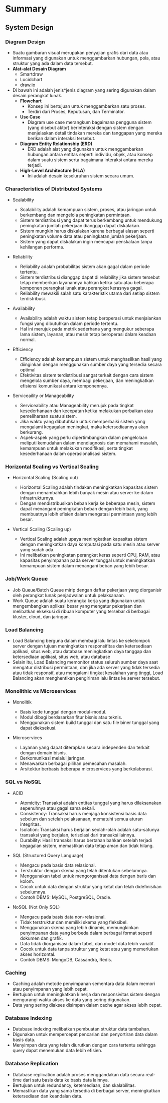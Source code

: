 # Summary

## System Design

### Diagram Design
* Suatu gambaran visual merupakan penyajian grafis dari data atau informasi yang digunakan untuk menggambarkan hubungan, pola, atau struktur yang ada dalam data tersebut.
* **Alat-alat Desain Diagram**
    * Smartdraw
    * Lucidchart
    * draw.io
* Di bawah ini adalah jenis*jenis diagram yang sering digunakan dalam desain perangkat lunak.
    * **Flowchart**
        * Konsep ini bertujuan untuk menggambarkan satu proses.
        * Terdiri dari Proses, Keputusan, dan Terminator.
    * **Use Case**
        * Diagram use case merangkum bagaimana pengguna sistem (yang disebut aktor) berinteraksi dengan sistem dengan menjelaskan detail tindakan mereka dan tanggapan yang mereka berikan dalam interaksi tersebut.
    * **Diagram Entity Relationship (ERD)**
        * ERD adalah alat yang digunakan untuk menggambarkan hubungan antara entitas seperti individu, objek, atau konsep dalam suatu sistem serta bagaimana interaksi antara mereka terjadi.
    * **High-Level Architecture (HLA)**
        * Ini adalah desain keseluruhan sistem secara umum.


### Characteristics of Distributed Systems
* Scalability
    * Scalability adalah kemampuan sistem, proses, atau jaringan untuk berkembang dan mengelola peningkatan permintaan.
    * Sistem terdistribusi yang dapat terus berkembang untuk mendukung peningkatan jumlah pekerjaan dianggap dapat diskalakan.
    * Sistem mungkin harus diskalakan karena berbagai alasan seperti peningkatan volume data atau peningkatan jumlah pekerjaan.
    * Sistem yang dapat diskalakan ingin mencapai penskalaan tanpa kehilangan performa.

* Reliability
    * Reliability adalah probabilitas sistem akan gagal dalam periode tertentu.
    * Sistem terdistribusi dianggap dapat di reliability jika sistem tersebut tetap memberikan layanannya bahkan ketika satu atau beberapa komponen perangkat lunak atau perangkat kerasnya gagal.
    * Reliability mewakili salah satu karakteristik utama dari setiap sistem terdistribusi.

* Availability
    * Availability adalah waktu sistem tetap beroperasi untuk menjalankan fungsi yang dibutuhkan dalam periode tertentu.
    * Hal ini merujuk pada metrik sederhana yang mengukur seberapa lama sistem, layanan, atau mesin tetap beroperasi dalam keadaan normal.

* Efficiency
    * Efficiency adalah kemampuan sistem untuk menghasilkan hasil yang diinginkan dengan menggunakan sumber daya yang tersedia secara optimal
    * Efektivitas sistem terdistribusi sangat terkait dengan cara sistem mengelola sumber daya, membagi pekerjaan, dan meningkatkan efisiensi komunikasi antara komponennya.

* Serviceaility or Manageability
    * Serviceability atau Manageability merujuk pada tingkat kesederhanaan dan kecepatan ketika melakukan perbaikan atau pemeliharaan suatu sistem.
    * Jika waktu yang dibutuhkan untuk memperbaiki sistem yang mengalami kegagalan meningkat, maka ketersediaannya akan berkurang.
    * Aspek-aspek yang perlu dipertimbangkan dalam pengelolaan meliputi kemudahan dalam mendiagnosis dan memahami masalah, kemampuan untuk melakukan modifikasi, serta tingkat kesederhanaan dalam operasionalisasi sistem.


### Horizontal Scaling vs Vertical Scaling
* Horizontal Scaling (Scaling out)
    * Horizontal Scaling adalah tindakan meningkatkan kapasitas sistem dengan menambahkan lebih banyak mesin atau server ke dalam infrastrukturnya.
    * Dengan mendistribusikan beban kerja ke beberapa mesin, sistem dapat menangani peningkatan beban dengan lebih baik, yang membuatnya lebih efisien dalam mengatasi permintaan yang lebih besar.


* Vertical Scaling (Scaling up)
    * Vertical Scaling adalah upaya meningkatkan kapasitas sistem dengan meningkatkan daya komputasi pada satu mesin atau server yang sudah ada.
    * Ini melibatkan peningkatan perangkat keras seperti CPU, RAM, atau kapasitas penyimpanan pada server tunggal untuk meningkatkan kemampuan sistem dalam menangani beban yang lebih besar.

### Job/Work Queue
- Job Queue/Batch Queue mirip dengan daftar pekerjaan yang diorganisir oleh perangkat lunak penjadwalan untuk pelaksanaan.
- Work Queue adalah suatu kerangka kerja yang digunakan untuk mengembangkan aplikasi besar yang mengatur pekerjaan dan melibatkan eksekusi di ribuan komputer yang tersebar di berbagai kluster, cloud, dan jaringan.

### Load Balancing
* Load Balancing berguna dalam membagi lalu lintas ke sekelompok server dengan tujuan meningkatkan responsifitas dan ketersediaan aplikasi, situs web, atau database.meningkatkan daya tanggap dan ketersediaan aplikasi, situs web, atau database
* Selain itu, Load Balancing memonitor status seluruh sumber daya saat mengatur distribusi permintaan, dan jika ada server yang tidak tersedia atau tidak responsif, atau mengalami tingkat kesalahan yang tinggi, Load Balancing akan menghentikan pengiriman lalu lintas ke server tersebut.

### Monolithic vs Microservices
* Monolitik
    * Basis kode tunggal dengan modul-modul.
    * Modul dibagi berdasarkan fitur bisnis atau teknis.
    * Menggunakan sistem build tunggal dan satu file biner tunggal yang dapat dieksekusi.

* Microservices
    * Layanan yang dapat diterapkan secara independen dan terkait dengan domain bisnis.
    * Berkomunikasi melalui jaringan.
    * Menawarkan berbagai pilihan pemecahan masalah.
    * Arsitektur berbasis beberapa microservices yang berkolaborasi.

### SQL vs NoSQL
* ACID
    * Atomicity: Transaksi adalah entitas tunggal yang harus dilaksanakan sepenuhnya atau gagal sama sekali.
    * Consistency: Transaksi harus menjaga konsistensi basis data sebelum dan setelah pelaksanaan, mematuhi semua aturan integritas.
    * Isolation: Transaksi harus berjalan seolah-olah adalah satu-satunya transaksi yang berjalan, terisolasi dari transaksi lainnya.
    * Durability: Hasil transaksi harus bertahan bahkan setelah terjadi kegagalan sistem, memastikan data tetap aman dan tidak hilang.

* SQL (Structured Query Language)
    * Mengacu pada basis data relasional.
    * Terstruktur dengan skema yang telah ditentukan sebelumnya.
    * Menggunakan tabel untuk mengorganisasi data dengan baris dan kolom.
    * Cocok untuk data dengan struktur yang ketat dan telah didefinisikan sebelumnya.
    * Contoh DBMS: MySQL, PostgreSQL, Oracle.

* NoSQL (Not Only SQL)
    * Mengacu pada basis data non-relasional.
    * Tidak terstruktur dan memiliki skema yang fleksibel.
    * Menggunakan skema yang lebih dinamis, memungkinkan penyimpanan data yang berbeda dalam berbagai format seperti dokumen dan grafik.
    * Data tidak diorganisasi dalam tabel, dan model data lebih variatif.
    * Cocok untuk data tanpa struktur yang ketat atau yang memerlukan akses horizontal.
    * Contoh DBMS: MongoDB, Cassandra, Redis.

### Caching
* Caching adalah metode penyimpanan sementara data dalam memori atau penyimpanan yang lebih cepat.
* Bertujuan untuk meningkatkan kinerja dan responsivitas sistem dengan mengurangi waktu akses ke data yang sering digunakan.
* Data yang sering diakses disimpan dalam cache agar akses lebih cepat.

### Database Indexing
* Database indexing melibatkan pembuatan struktur data tambahan.
* Digunakan untuk mempercepat pencarian dan penyortiran data dalam basis data.
* Menyimpan data yang telah diurutkan dengan cara tertentu sehingga query dapat menemukan data lebih efisien.

### Database Replication
* Database replication adalah proses menggandakan data secara real-time dari satu basis data ke basis data lainnya.
* Bertujuan untuk redundancy, ketersediaan, dan skalabilitas.
* Memastikan data yang sama tersedia di berbagai server, meningkatkan ketersediaan dan keandalan data.
